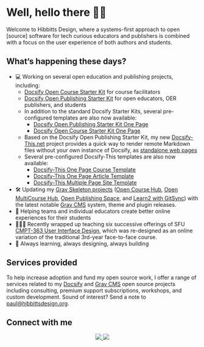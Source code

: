 # Well, hello there 👋🏼

Welcome to Hibbitts Design, where a systems-first approach to open [source] software for tech curious educators and publishers is combined with a focus on the user experience of both authors and students.

## What‘s happening these days?
- 💻 Working on several open education and publishing projects, including:
  - [Docsify Open Course Starter Kit](https://github.com/hibbitts-design/docsify-open-course-starter-kit) for course facilitators
  - [Docsify Open Publishing Starter Kit](https://github.com/hibbitts-design/docsify-open-publishing-starter-kit) for open educators, OER publishers, and students
  - In addition to the standard Docsify Starter Kits, several pre-configured templates are also now available:
    -  [Docsify Open Publishing Starter Kit One Page](https://github.com/hibbitts-design/docsify-open-publishing-starter-kit-one-page)
    -  [Docsify Open Course Starter Kit One Page](https://github.com/hibbitts-design/docsify-open-course-starter-kit-one-page)
  - Based on the Docsify Open Publishing Starter Kit, my new [Docsify-This.net](http://docsify-this.net/) project provides a quick way to render remote Markdown files without your own instance of Docsify, as [standalone web pages](https://docsify-this.net/?basePath=https://raw.githubusercontent.com/hibbitts-design/docsify-open-publishing-starter-kit/main/)
  - Several pre-configured Docsify-This templates are also now available:
    -  [Docsify-This One Page Course Template](https://github.com/hibbitts-design/docsify-this-one-page-course)
    -  [Docsify-This One Page Article Template](https://github.com/hibbitts-design/docsify-this-one-page-article)
    -  [Docsify-This Multiple Page Site Template](https://github.com/hibbitts-design/docsify-this-multiple-page-site)
- 🛠 Updating my [Grav Skeleton projects](https://getgrav.org/downloads/skeletons) ([Open Course Hub](https://github.com/hibbitts-design/grav-skeleton-course-hub), [Open MultiCourse Hub](https://github.com/hibbitts-design/grav-skeleton-multicourse-hub), [Open Publishing Space](https://github.com/hibbitts-design/grav-skeleton-open-publishing-space), and [Learn2 with GitSync](https://github.com/hibbitts-design/grav-skeleton-learn2-with-git-sync)) with the latest notable [Grav CMS](https://getgrav.org/) system, theme and plugin releases.
- 🛟 Helping teams and individual educators create better online experiences for their students
- 👨🏼‍🏫 Recently wrapped up teaching six successive offerings of SFU [CMPT-363 User Interface Design](https://canvas.sfu.ca/courses/69678), which was re-designed as an online variation of the traditional 3rd-year face-to-face course.
- 🌱 Always learning, always designing, always building

## Services provided
To help increase adoption and fund my open source work, I offer a range of services related to my [Docsify](https://docsify.js.org/#/) and [Grav CMS](https://getgrav.org/) open source projects including consulting, premium support subscriptions, workshops, and custom development. Sound of interest? Send a note to [paul@hibbittsdesign.org](mailto:paul@hibbittsdesign.org).

## Connect with me
<p align='center'>
  <a href="https://mastodon.social/@hibbittsdesign">
    <img src="https://img.shields.io/static/v1?label=Mastodon&message=hibbittsdesign&color=blue&style=for-the-badge&logo=mastodon&logoColor=white" />
  </a>
  <a href="https://www.linkedin.com/in/paulhibbitts/">
    <img src="https://img.shields.io/static/v1?label=LinkedIn&message=Paul%20Hibbitts&color=0072b1&style=for-the-badge&logo=linkedin&logoColor=white" />
  </a>
</p>
